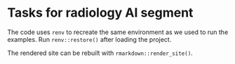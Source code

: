 # Tasks for radiology AI segment

The code uses `renv` to recreate the same environment as we used to run the examples.
Run `renv::restore()` after loading the project.

The rendered site can be rebuilt with `rmarkdown::render_site()`.

